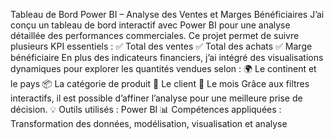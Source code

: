 Tableau de Bord Power BI – Analyse des Ventes et Marges Bénéficiaires 
J’ai conçu un tableau de bord interactif avec Power BI pour une analyse détaillée des performances commerciales. Ce projet permet de suivre plusieurs KPI essentiels :
✅ Total des ventes 
✅ Total des achats 
✅ Marge bénéficiaire 
En plus des indicateurs financiers, j’ai intégré des visualisations dynamiques pour explorer les quantités vendues selon :
🌍 Le continent et le pays
📦 La catégorie de produit
👥 Le client
📅 Le mois
Grâce aux filtres interactifs, il est possible d’affiner l’analyse pour une meilleure prise de décision.
💡 Outils utilisés : Power BI
📊 Compétences appliquées : Transformation des données, modélisation, visualisation et analyse


